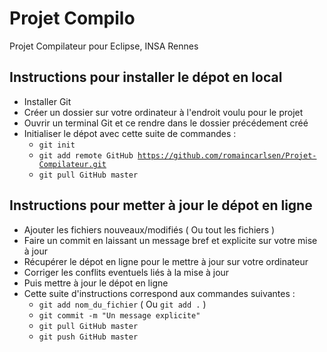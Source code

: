 Projet Compilo
=============

Projet Compilateur pour Eclipse, INSA Rennes


Instructions pour installer le dépot en local
-------------

- Installer Git
- Créer un dossier sur votre ordinateur à l'endroit voulu pour le projet
- Ouvrir un terminal Git et ce rendre dans le dossier précédement créé
- Initialiser le dépot avec cette suite de commandes :
	* <code>git init</code>
	* <code>git add remote GitHub https://github.com/romaincarlsen/Projet-Compilateur.git</code>
	* <code>git pull GitHub master</code>


Instructions pour metter à jour le dépot en ligne
-------------
- Ajouter les fichiers nouveaux/modifiés ( Ou tout les fichiers )
- Faire un commit en laissant un message bref et explicite sur votre mise à jour
- Récupérer le dépot en ligne pour le mettre à jour sur votre ordinateur
- Corriger les conflits eventuels liés à la mise à jour
- Puis mettre à jour le dépot en ligne
- Cette suite d'instructions correspond aux commandes suivantes :
	* <code>git add nom_du_fichier</code> ( Ou <code>git add .</code> )
	* <code>git commit -m "Un message explicite"</code>
	* <code>git pull GitHub master</code>
	* <code>git push GitHub master</code>
